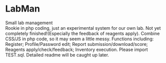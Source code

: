 # LabMan
Small lab management</br>
Rookie in php coding, just an experimental system for our own lab.
Not yet completely finished!(Especially the feedback of reagents apply).
Combine CSS/JS in php code, so it may seem a little messy.
Functions including: Register; Profile/Password edit; Report submission/download/score; 
Reagents apply/check/feedback; Inventory execution.
Please import TEST.sql.
Detailed readme will be caught up later.
